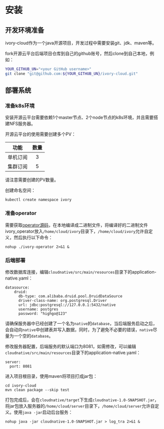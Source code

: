# 安装

## 开发环境准备

ivory-cloud作为一个java开源项目，开发过程中需要安装git、jdk、maven等。

fork开源云平台后端项目仓库到自己的github账号，然后clone到自己本地，例如：

```sh
YOUR_GITHUB_UN="<your GitHub username>"
git clone "git@github.com:${YOUR_GITHUB_UN}/ivory-cloud.git"
```

## 部署系统

### 准备k8s环境

安装开源云平台需要依赖1个master节点、2个node节点的k8s环境，并且需要搭建NFS服务器。

开源云平台的使用需要创建多个PV：

|   功能   | 数量 |
| :------: | :--: |
| 单机订阅 |  3   |
| 集群订阅 |  5   |

请注意需要创建的PV数量。

创建命名空间：

```
kubectl create namespace ivory
```

### 准备operator

需要获取[operator源码](https://github.com/IvorySQL/ivory-operator/releases/tag/Ivyo_REL_1_1)，在本地编译成二进制文件，将编译好的二进制文件ivory_operator放入`/home/cloud/ivory`目录下，`/home/cloud/ivory`允许自定义，然后执行以下命令：

```
nohup ./ivory-operator 2>&1 &
```

### 后端部署

修改数据库连接，编辑`cloudnative/src/main/resources`目录下的application-native.yaml：

```
datasource:
    druid:
      db-type: com.alibaba.druid.pool.DruidDataSource
      driver-class-name: org.postgresql.Driver
      url: jdbc:postgresql://127.0.0.1:5432/native
      username: postgres
      password: "highgo@123"
```

请确保服务器中已经创建了一个名为`native`的`database`，当后端服务启动之后，会自动向`native`中创建表并写入数据，同时，为了避免不必要的错误，`native`尽量为一个空的`database`。

修改服务器配置，后端服务的默认端口为8081，如需修改，可以编辑`cloudnative/src/main/resources`目录下的application-native.yaml：

```
server:
  port: 8081
```

进入项目根目录，使用maven将项目打成jar包：

```
cd ivory-cloud
mvn clean package --skip test
```

打包完成后，会在`cloudnative/target`下生成`cloudnative-1.0-SNAPSHOT.jar`，将jar包放入服务器的`/home/cloud/server`目录下，`/home/cloud/server`允许自定义。使用`java -jar`启动后台服务：

```
nohup java -jar cloudnative-1.0-SNAPSHOT.jar > log_tra 2>&1 &
```


